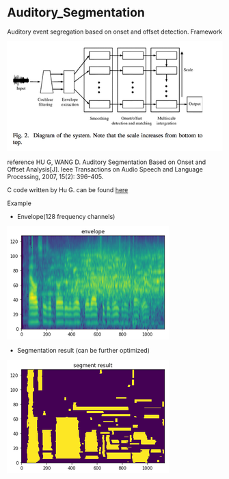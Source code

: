 # Auditory_Segmentation
Auditory event segregation based on onset and offset detection. 
Framework

![](Framework.jpg)

reference 
HU G, WANG D. Auditory Segmentation Based on Onset and Offset Analysis[J]. Ieee Transactions on Audio Speech and Language
Processing, 2007, 15(2): 396–405.

C code written by Hu G. can be found [here]((http://web.cse.ohio-state.edu/~wang.77/pnl/shareware/hu-taslp07/))

 Example
 - Envelope(128 frequency channels)
 
![](env.png)
- Segmentation result (can be further optimized)

![](result.png)

